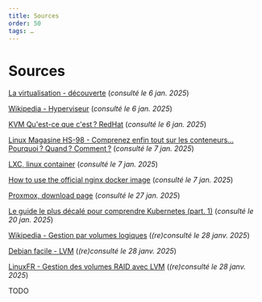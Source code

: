 ```yaml
---
title: Sources
order: 50
tags: …
---
```


# Sources 

[La virtualisation - découverte](https://mcflypartages.fr/blog/tssr_virtualisation/) (_consulté le 6 jan. 2025_)

[Wikipedia - Hyperviseur](https://fr.wikipedia.org/wiki/Hyperviseur) (_consulté le 6 jan. 2025_)

[KVM Qu'est-ce que c'est ? RedHat](https://www.redhat.com/fr/topics/virtualization/what-is-KVM) (_consulté le 6 jan. 2025_)

[Linux Magasine HS-98 - Comprenez enfin tout sur les conteneurs… Pourquoi ? Quand ? Comment ?](https://boutique.ed-diamond.com/hors-series/1356-gnulinux-magazine-hs-98.html) (_consulté le 7 jan. 2025_)

[LXC, linux container](https://linuxcontainers.org/) (_consulté le 7 jan. 2025_)

[How to use the official nginx docker image](https://www.docker.com/blog/how-to-use-the-official-nginx-docker-image) (_consulté le 7 jan. 2025_)

[Proxmox, download page](https://www.proxmox.com/en/downloads) (_consulté le 27 jan. 2025_)

[Le guide le plus décalé pour comprendre Kubernetes (part. 1)](https://stephane-beuret.medium.com/le-guide-le-plus-d%C3%A9cal%C3%A9-pour-comprendre-kubernetes-part-1-101126825d8b) (_consulté le 20 jan. 2025_)

[Wikipedia - Gestion par volumes logiques](https://fr.wikipedia.org/wiki/Gestion_par_volumes_logiques) (_(re)consulté le 28 janv. 2025_)

[Debian facile - LVM](https://debian-facile.org/doc:systeme:lvm) (_(re)consulté le 28 janv. 2025_)

[LinuxFR - Gestion des volumes RAID avec LVM](https://linuxfr.org/news/gestion-de-volumes-raid-avec-lvm) (_(re)consulté le 28 janv. 2025_)




TODO


[qemu]:http://wiki.qemu.org/Main_Page
[kvm]:http://www.linux-kvm.org/page/Main_Page
[libvirt]:http://libvirt.org/

